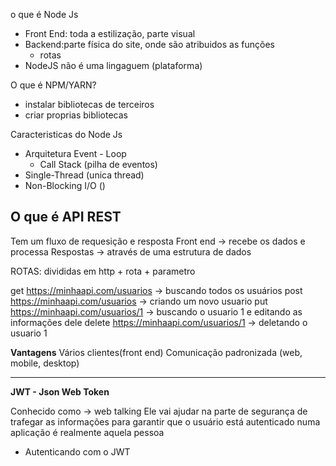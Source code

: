 o que é Node Js

- Front End: toda a estilização, parte visual 
- Backend:parte física do site, onde são atribuidos as funções
  - rotas
- NodeJS não é uma lingaguem (plataforma)

O que é NPM/YARN?
- instalar bibliotecas de terceiros
- criar proprias bibliotecas

Caracteristicas do Node Js
- Arquitetura Event - Loop
  - Call Stack (pilha de eventos)
- Single-Thread (unica thread)
- Non-Blocking I/O ()

## **O que é API REST**

Tem um fluxo de requesição e resposta
Front end -> recebe os dados e processa
Respostas -> através de uma estrutura de dados

ROTAS: divididas em http + rota + parametro

get https://minhaapi.com/usuarios -> buscando todos os usuários
post https://minhaapi.com/usuarios -> criando um novo usuario
put https://minhaapi.com/usuarios/1 -> buscando o usuario 1 e editando as informações dele
delete https://minhaapi.com/usuarios/1 -> deletando o usuario 1

**Vantagens**
Vários clientes(front end)
Comunicação padronizada (web, mobile, desktop)
***

**JWT - Json Web Token**

Conhecido como -> web talking
Ele vai ajudar na parte de segurança de trafegar as informações para garantir que o usuário está autenticado numa aplicação é realmente aquela pessoa

- Autenticando com o JWT